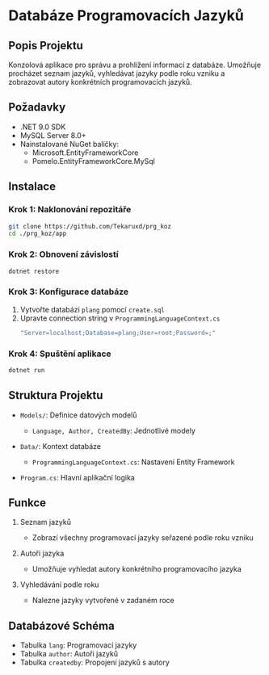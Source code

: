 # Databáze Programovacích Jazyků

## Popis Projektu

Konzolová aplikace pro správu a prohlížení informací z databáze. Umožňuje procházet seznam jazyků, vyhledávat jazyky podle roku vzniku a zobrazovat autory konkrétních programovacích jazyků.

## Požadavky

- .NET 9.0 SDK
- MySQL Server 8.0+
- Nainstalované NuGet balíčky:
  - Microsoft.EntityFrameworkCore
  - Pomelo.EntityFrameworkCore.MySql

## Instalace

### Krok 1: Naklonování repozitáře

```bash
git clone https://github.com/Tekaruxd/prg_koz
cd ./prg_koz/app
```

### Krok 2: Obnovení závislostí

```bash
dotnet restore
```

### Krok 3: Konfigurace databáze

1. Vytvořte databázi `plang` pomocí `create.sql`
2. Upravte connection string v `ProgrammingLanguageContext.cs`
   ```csharp
   "Server=localhost;Database=plang;User=root;Password=;"
   ```

### Krok 4: Spuštění aplikace

```bash
dotnet run
```

## Struktura Projektu

- `Models/`: Definice datových modelů

  - `Language, Author, CreatedBy`: Jednotlivé modely

- `Data/`: Kontext databáze

  - `ProgrammingLanguageContext.cs`: Nastavení Entity Framework

- `Program.cs`: Hlavní aplikační logika

## Funkce

1. Seznam jazyků

   - Zobrazí všechny programovací jazyky seřazené podle roku vzniku

2. Autoři jazyka

   - Umožňuje vyhledat autory konkrétního programovacího jazyka

3. Vyhledávání podle roku
   - Nalezne jazyky vytvořené v zadaném roce

## Databázové Schéma

- Tabulka `lang`: Programovací jazyky
- Tabulka `author`: Autoři jazyků
- Tabulka `createdby`: Propojení jazyků s autory
